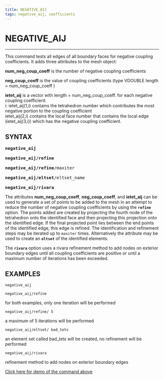 ```yaml
---
title: NEGATIVE_AIJ
tags: negative_aij, coefficients
---
```

 

# NEGATIVE_AIJ

---------------------

This command tests all edges of all boundary faces for negative coupling coefficients.
It adds three attributes to the mesh object:

**num_neg_coup_coeff** is the number of negative coupling coefficients

**neg_coup_coeff** is the value of coupling coefficients (type VDOUBLE  length = num_neg_coup_coeff ) 

**ietet_aij** is a vector with length = num_neg_coup_coeff.  for each negative coupling coefficient:
<br>
i: ietet_aij(1,i) contains the tetrahedron number which contributes the most negative portion to the coupling coefficient
<br>
ietet_aij(2,i) contains the local face number that contains the local edge 
<br>
(ietet_aij(3,i)) which has the negative coupling coefficient.
<br>

## SYNTAX

<pre>
<b>negative_aij</b>

<b>negative_aij/refine</b>

<b>negative_aij/refine</b>/maxiter

<b>negative_aij/eltset</b>/eltset_name

<b>negative_aij/rivara</b>
</pre>

The attributes  **num_neg_coup_coeff**, **neg_coup_coeff**, and **ietet_aij** can be used to generate a set of points to be added to
the mesh in an attempt to reduce the number of negative coupling coefficients by using the **`refine`** option. The points added are created by
projecting the fourth node of the tetrahedron onto the identified face and then projecting this projection onto the identified edge. If the
final projected point lies between the end points of the identified edge, this edge is refined. The identification and refinement steps may
be iterated up to `maxiter` times. Alternatively the attribute may be used to create an **`eltset`** of the identified elements.

The **`rivara`** option uses a rivara refinement method to add nodes on exterior boundary edges until all coupling coefficients are positive or until a maximum number of iterations has been exceeded.



## EXAMPLES

```
negative_aij

negative_aij/refine 
```

for both examples, only one iteration will be performed

```
negative_aij/refine/ 5
```
a maximum of 5 iterations will be performed

```
negative_aij/eltset/ bad_tets 
```
an element set called bad_tets will be created, no refinement will be performed

```
negative_aij/rivara
```
refinement method to add nodes on exterior boundary edges


[Click here for demo of the command above](../demos/main_rivara.md)
